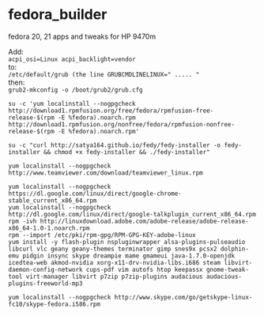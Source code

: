 fedora_builder
==============

fedora 20, 21 apps and tweaks for HP 9470m


Add:  
`acpi_osi=Linux acpi_backlight=vendor`  
to:  
`/etc/default/grub (the line GRUBCMDLINELINUX=" ..... "`  
then:  
`grub2-mkconfig -o /boot/grub2/grub.cfg`  

```
su -c 'yum localinstall --nogpgcheck http://download1.rpmfusion.org/free/fedora/rpmfusion-free-release-$(rpm -E %fedora).noarch.rpm http://download1.rpmfusion.org/nonfree/fedora/rpmfusion-nonfree-release-$(rpm -E %fedora).noarch.rpm'

su -c "curl http://satya164.github.io/fedy/fedy-installer -o fedy-installer && chmod +x fedy-installer && ./fedy-installer"

yum localinstall --nogpgcheck http://www.teamviewer.com/download/teamviewer_linux.rpm

yum localinstall --nogpgcheck https://dl.google.com/linux/direct/google-chrome-stable_current_x86_64.rpm
yum localinstall --nogpgcheck http://dl.google.com/linux/direct/google-talkplugin_current_x86_64.rpm
rpm -ivh http://linuxdownload.adobe.com/adobe-release/adobe-release-x86_64-1.0-1.noarch.rpm
rpm --import /etc/pki/rpm-gpg/RPM-GPG-KEY-adobe-linux
yum install -y flash-plugin nspluginwrapper alsa-plugins-pulseaudio libcurl vlc geany geany-themes terminator gimp snes9x pcsx2 dolphin-emu pidgin insync skype dreampie mame gmameui java-1.7.0-openjdk icedtea-web akmod-nvidia xorg-x11-drv-nvidia-libs.i686 steam libvirt-daemon-config-network cups-pdf vim autofs htop keepassx gnome-tweak-tool virt-manager libvirt p7zip p7zip-plugins audacious audacious-plugins-freeworld-mp3

yum localinstall --nogpgcheck http://www.skype.com/go/getskype-linux-fc10/skype-fedora.i586.rpm
